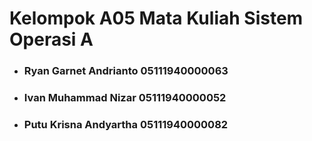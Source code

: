 # Kelompok A05 Mata Kuliah Sistem Operasi A
  * ### Ryan Garnet Andrianto 05111940000063
  * ### Ivan Muhammad Nizar 05111940000052
  * ### Putu Krisna Andyartha 05111940000082
